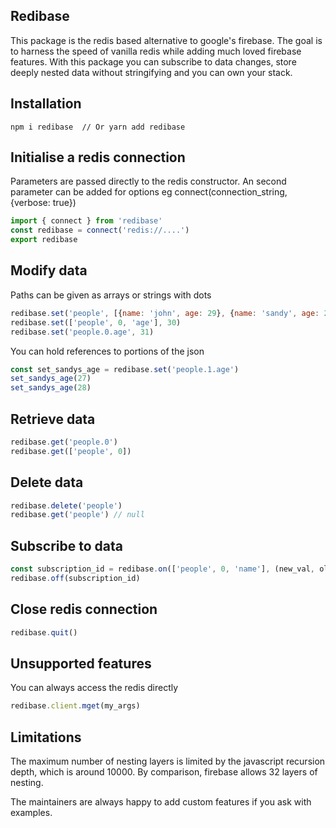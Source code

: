 ## Redibase

This package is the redis based alternative to google's firebase.
The goal is to harness the speed of vanilla redis while adding much loved firebase features.
With this package you can subscribe to data changes, store deeply nested data without stringifying and you can own your stack.


## Installation
```
npm i redibase  // Or yarn add redibase
```

## Initialise a redis connection
Parameters are passed directly to the redis constructor. An second parameter can be added for options eg connect(connection_string, {verbose: true}) 
```js
import { connect } from 'redibase'
const redibase = connect('redis://....')
export redibase
```
## Modify data
Paths can be given as arrays or strings with dots
```js
redibase.set('people', [{name: 'john', age: 29}, {name: 'sandy', age: 26}])) 
redibase.set(['people', 0, 'age'], 30)
redibase.set('people.0.age', 31)
```
You can hold references to portions of the json
```js
const set_sandys_age = redibase.set('people.1.age')
set_sandys_age(27) 
set_sandys_age(28) 
```
## Retrieve data
```js
redibase.get('people.0')
redibase.get(['people', 0])
```
## Delete data
```js
redibase.delete('people')
redibase.get('people') // null
```

## Subscribe to data
```js
const subscription_id = redibase.on(['people', 0, 'name'], (new_val, old_val) => console.log(new_val, old_val))
redibase.off(subscription_id)
```

## Close redis connection
```js
redibase.quit()
```

## Unsupported features
You can always access the redis directly
```js
redibase.client.mget(my_args)
```
## Limitations 
The maximum number of nesting layers is limited by the javascript recursion depth, which is around 10000. By comparison, firebase allows 32 layers of nesting.

The maintainers are always happy to add custom features if you ask with examples.